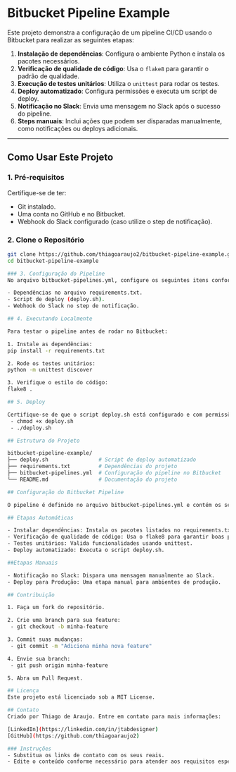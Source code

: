 # Bitbucket Pipeline Example

Este projeto demonstra a configuração de um pipeline CI/CD usando o Bitbucket para realizar as seguintes etapas:

1. **Instalação de dependências**: Configura o ambiente Python e instala os pacotes necessários.
2. **Verificação de qualidade de código**: Usa o `flake8` para garantir o padrão de qualidade.
3. **Execução de testes unitários**: Utiliza o `unittest` para rodar os testes.
4. **Deploy automatizado**: Configura permissões e executa um script de deploy.
5. **Notificação no Slack**: Envia uma mensagem no Slack após o sucesso do pipeline.
6. **Steps manuais**: Inclui ações que podem ser disparadas manualmente, como notificações ou deploys adicionais.

---

## Como Usar Este Projeto

### 1. Pré-requisitos
Certifique-se de ter:
- Git instalado.
- Uma conta no GitHub e no Bitbucket.
- Webhook do Slack configurado (caso utilize o step de notificação).

### 2. Clone o Repositório
```bash
git clone https://github.com/thiagoaraujo2/bitbucket-pipeline-example.git
cd bitbucket-pipeline-example

### 3. Configuração do Pipeline
No arquivo bitbucket-pipelines.yml, configure os seguintes itens conforme necessário:

- Dependências no arquivo requirements.txt.
- Script de deploy (deploy.sh).
- Webhook do Slack no step de notificação.

## 4. Executando Localmente

Para testar o pipeline antes de rodar no Bitbucket:

1. Instale as dependências:
pip install -r requirements.txt

2. Rode os testes unitários:
python -m unittest discover

3. Verifique o estilo do código:
flake8 .

## 5. Deploy

Certifique-se de que o script deploy.sh está configurado e com permissões de execução:
 - chmod +x deploy.sh
 - ./deploy.sh

## Estrutura do Projeto

bitbucket-pipeline-example/
├── deploy.sh                # Script de deploy automatizado
├── requirements.txt         # Dependências do projeto
├── bitbucket-pipelines.yml  # Configuração do pipeline no Bitbucket
└── README.md                # Documentação do projeto

## Configuração do Bitbucket Pipeline

O pipeline é definido no arquivo bitbucket-pipelines.yml e contém os seguintes passos:

## Etapas Automáticas

- Instalar dependências: Instala os pacotes listados no requirements.txt.
- Verificação de qualidade de código: Usa o flake8 para garantir boas práticas.
- Testes unitários: Valida funcionalidades usando unittest.
- Deploy automatizado: Executa o script deploy.sh.

##Etapas Manuais

- Notificação no Slack: Dispara uma mensagem manualmente ao Slack.
- Deploy para Produção: Uma etapa manual para ambientes de produção.

## Contribuição

1. Faça um fork do repositório.

2. Crie uma branch para sua feature:
 - git checkout -b minha-feature

3. Commit suas mudanças:
 - git commit -m "Adiciona minha nova feature"

4. Envie sua branch:
 - git push origin minha-feature

5. Abra um Pull Request.

## Licença
Este projeto está licenciado sob a MIT License.

## Contato
Criado por Thiago de Araujo. Entre em contato para mais informações:

[LinkedIn](https://linkedin.com/in/jtabdesigner)
[GitHub](https://github.com/thiagoaraujo2)

### Instruções
- Substitua os links de contato com os seus reais.
- Edite o conteúdo conforme necessário para atender aos requisitos específicos do projeto.